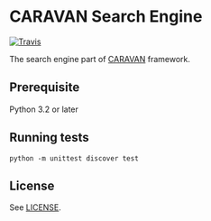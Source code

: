 # CARAVAN Search Engine

[![Travis](https://img.shields.io/travis/crest-cassia/caravan_search_engine/master.svg)](https://travis-ci.org/crest-cassia/caravan_search_engine)

The search engine part of [CARAVAN](https://github.com/crest-cassia/caravan) framework.

## Prerequisite

Python 3.2 or later

## Running tests

```
python -m unittest discover test
```

## License

See [LICENSE](LICENSE).

